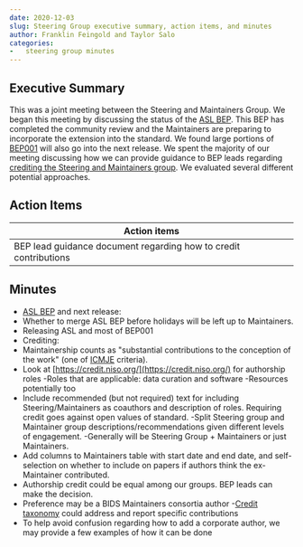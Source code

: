 ```yaml
---
date: 2020-12-03
slug: Steering Group executive summary, action items, and minutes
author: Franklin Feingold and Taylor Salo
categories:
-   steering group minutes
---
```


<!-- more -->

## Executive Summary

This was a joint meeting between the Steering and Maintainers Group. We began this meeting by discussing the status of the [ASL BEP](https://github.com/bids-standard/bids-specification/pull/669). This BEP has completed the community review and the Maintainers are preparing to incorporate the extension into the standard. We found large portions of [BEP001](https://github.com/bids-standard/bids-specification/pulls?q=is%3Apr+bep001) will also go into the next release. We spent the majority of our meeting discussing how we can provide guidance to BEP leads regarding [crediting the Steering and Maintainers group](https://github.com/bids-standard/bids-specification/issues/627). We evaluated several different potential approaches.

## Action Items

| Action items                                                     |
| ---------------------------------------------------------------- |
| BEP lead guidance document regarding how to credit contributions |

## Minutes

-   [ASL BEP](https://github.com/bids-standard/bids-specification/pull/669) and next release:
-   Whether to merge ASL BEP before holidays will be left up to Maintainers.
-   Releasing ASL and most of BEP001
-   Crediting:
-   Maintainership counts as "substantial contributions to the conception of the work" (one of [ICMJE](http://www.icmje.org/recommendations/browse/roles-and-responsibilities/defining-the-role-of-authors-and-contributors.html) criteria).
-   Look at [https://credit.niso.org/](https://credit.niso.org/) for authorship roles
  -Roles that are applicable: data curation and software
  -Resources potentially too
-   Include recommended (but not required) text for including Steering/Maintainers as coauthors and description of roles. Requiring credit goes against open values of standard.
  -Split Steering group and Maintainer group descriptions/recommendations given different levels of engagement.
  -Generally will be Steering Group + Maintainers or just Maintainers.
-   Add columns to Maintainers table with start date and end date, and self-selection on whether to include on papers if authors think the ex-Maintainer contributed.
-   Authorship credit could be equal among our groups. BEP leads can make the decision.
-   Preference may be a BIDS Maintainers consortia author -[Credit taxonomy](https://credit.niso.org/) could address and report specific contributions
-   To help avoid confusion regarding how to add a corporate author, we may provide a few examples of how it can be done
